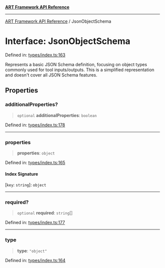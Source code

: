 [**ART Framework API Reference**](../README.md)

***

[ART Framework API Reference](../README.md) / JsonObjectSchema

# Interface: JsonObjectSchema

Defined in: [types/index.ts:163](https://github.com/hashangit/ART/blob/0d5679913e70f07ec60f00c1f87b53a5f0bf6ddf/src/types/index.ts#L163)

Represents a basic JSON Schema definition, focusing on object types commonly used for tool inputs/outputs.
This is a simplified representation and doesn't cover all JSON Schema features.

## Properties

### additionalProperties?

> `optional` **additionalProperties**: `boolean`

Defined in: [types/index.ts:178](https://github.com/hashangit/ART/blob/0d5679913e70f07ec60f00c1f87b53a5f0bf6ddf/src/types/index.ts#L178)

***

### properties

> **properties**: `object`

Defined in: [types/index.ts:165](https://github.com/hashangit/ART/blob/0d5679913e70f07ec60f00c1f87b53a5f0bf6ddf/src/types/index.ts#L165)

#### Index Signature

\[`key`: `string`\]: `object`

***

### required?

> `optional` **required**: `string`[]

Defined in: [types/index.ts:177](https://github.com/hashangit/ART/blob/0d5679913e70f07ec60f00c1f87b53a5f0bf6ddf/src/types/index.ts#L177)

***

### type

> **type**: `"object"`

Defined in: [types/index.ts:164](https://github.com/hashangit/ART/blob/0d5679913e70f07ec60f00c1f87b53a5f0bf6ddf/src/types/index.ts#L164)
